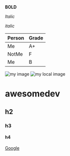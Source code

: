 **BOLD**

*Italic*

_italic_

| Person | Grade |
| ------ | ----- |
| Me     | A+    |
| NotMe  | F     |
| Me     | B     |

![my image](https://picsum.photos/200/300)
![my local image](./images/cat.png)

# awesomedev
## h2
### h3
#### h4

[Google](http://www.google.com) 
